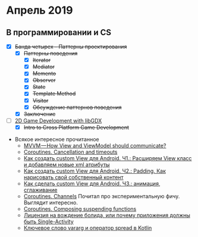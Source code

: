 # Апрель 2019
## В программировании и CS
- [x] ~~Банда четырех - Паттерны проектирования~~
  - [x] ~~Паттерны поведения~~
    - [x] ~~Iterator~~
    - [x] ~~Mediator~~
    - [x] ~~Memento~~
    - [x] ~~Observer~~
    - [x] ~~State~~
    - [x] ~~Template Method~~
    - [x] ~~Visitor~~
    - [x] ~~Обсуждение паттернов поведения~~
  - [x] ~~Заключение~~

 - [ ] [2D Game Development with libGDX](https://www.udacity.com/course/2d-game-development-with-libgdx--ud405)
   - [x] ~~Intro to Cross Platform Game Development~~

 - Всякое интересное прочитанное
   - [MVVM — How View and ViewModel should communicate?](https://android.jlelse.eu/mvvm-how-view-and-viewmodel-should-communicate-8a386ce1bb42)
   - [Coroutines. Cancellation and timeouts](https://kotlinlang.org/docs/reference/coroutines/cancellation-and-timeouts.html)
   - [Как создать сustom View для Android. Ч1.: Расширяем View класс и добавляем новые xml атрибуты ](http://codeandlife.ru/index.php/android/1-creating-custom-android-views-part-1.html)
   - [Как создать custom View для Android. Ч2.: Padding. Как нарисовать свой собственный контент](http://codeandlife.ru/index.php/android/2-creating-custom-android-views-part-2.html)
   - [Как сделать custom View для Android. Ч3.: анимация, сглаживание](http://codeandlife.ru/index.php/android/3-creating-custom-android-views-part-3.html)
   - [Coroutines. Channels](https://kotlinlang.org/docs/reference/coroutines/channels.html) Почитал про экспериментальную фичу. Выглядит интересно.
   - [Coroutines. Composing suspending functions](https://kotlinlang.org/docs/reference/coroutines/composing-suspending-functions.html)
   - [Лицензия на вождение болида, или почему приложения должны быть Single-Activity](https://habr.com/ru/company/redmadrobot/blog/426617/)
   - [Ключевое слово vararg и оператор spread в Kotlin](https://medium.com/nuances-of-programming/%D0%BA%D0%BB%D1%8E%D1%87%D0%B5%D0%B2%D0%BE%D0%B5-%D1%81%D0%BB%D0%BE%D0%B2%D0%BE-vararg-%D0%B8-%D0%BE%D0%BF%D0%B5%D1%80%D0%B0%D1%82%D0%BE%D1%80-spread-%D0%B2-kotlin-2104ee4377d0)
